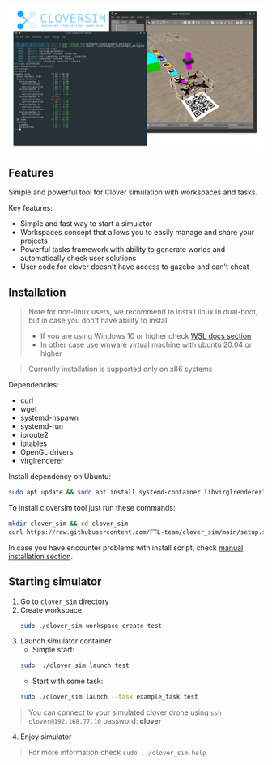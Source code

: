 ![Cloversim banner](./docs/banner.png)

## Features
Simple and powerful tool for Clover simulation with workspaces and tasks.

Key features:

- Simple and fast way to start a simulator
- Workspaces concept that allows you to easily manage and share your projects
- Powerful tasks framework with ability to generate worlds and automatically check user solutions
- User code for clover doesn't have access to gazebo and can't cheat

## Installation


> Note for non-linux users, we recommend to install linux in dual-boot, but in case you don't have ability to instal: 
> * If you are using Windows 10 or higher check [WSL docs section](./docs/wsl.md)
> * In other case use vmware virtual machine with ubuntu 20.04 or higher

> Currently installation is supported only on x86 systems

Dependencies:
- curl
- wget
- systemd-nspawn
- systemd-run
- iproute2
- iptables
- OpenGL drivers
- virglrenderer

Install dependency on Ubuntu:
```bash
sudo apt update && sudo apt install systemd-container libvirglrenderer1 iptables mesa-utils socat wget unzip libegl1-mesa
```

To install cloversim tool just run these commands:
```bash
mkdir clover_sim && cd clover_sim
curl https://raw.githubusercontent.com/FTL-team/clover_sim/main/setup.sh | bash
```

In case you have encounter problems with install script, check [manual installation section](./docs/manual_install.md).

## Starting simulator

1. Go to `clover_sim` directory
2. Create workspace
    ```bash
    sudo ./clover_sim workspace create test
    ```
3. Launch simulator container
    - Simple start:
    ```bash
    sudo  ./clover_sim launch test
    ```
    - Start with some task:
    ```bash
    sudo ./clover_sim launch --task example_task test
    ```
    
> You can connect to your simulated clover drone using `ssh clover@192.168.77.10` password: **clover**

4. Enjoy simulator



> For more information check `sudo ../clover_sim help`
